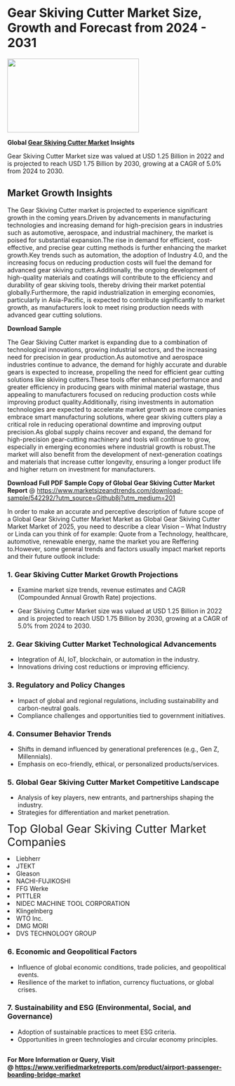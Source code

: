 <H1>Gear Skiving Cutter Market Size, Growth and Forecast from 2024 - 2031</H1><img class="aligncenter size-medium wp-image-584254" src="https://thirdeyenews.in/wp-content/uploads/2024/09/Global-Market-Research-300x168.jpeg" alt="" width="300" height="168" /><p><strong>Global&nbsp;<a href="https://www.marketsizeandtrends.com/download-sample/542292/?utm_source=Github8j?utm_medium=201">Gear Skiving Cutter Market</a> Insights</strong></p><p>Gear Skiving Cutter Market size was valued at USD 1.25 Billion in 2022 and is projected to reach USD 1.75 Billion by 2030, growing at a CAGR of 5.0% from 2024 to 2030.</p><p><h2>Market Growth Insights</h2> <p>The Gear Skiving Cutter market is projected to experience significant growth in the coming years.Driven by advancements in manufacturing technologies and increasing demand for high-precision gears in industries such as automotive, aerospace, and industrial machinery, the market is poised for substantial expansion.The rise in demand for efficient, cost-effective, and precise gear cutting methods is further enhancing the market growth.Key trends such as automation, the adoption of Industry 4.0, and the increasing focus on reducing production costs will fuel the demand for advanced gear skiving cutters.Additionally, the ongoing development of high-quality materials and coatings will contribute to the efficiency and durability of gear skiving tools, thereby driving their market potential globally.Furthermore, the rapid industrialization in emerging economies, particularly in Asia-Pacific, is expected to contribute significantly to market growth, as manufacturers look to meet rising production needs with advanced gear cutting solutions.</p> <p><strong>Download Sample</strong></p> <p>The Gear Skiving Cutter market is expanding due to a combination of technological innovations, growing industrial sectors, and the increasing need for precision in gear production.As automotive and aerospace industries continue to advance, the demand for highly accurate and durable gears is expected to increase, propelling the need for efficient gear cutting solutions like skiving cutters.These tools offer enhanced performance and greater efficiency in producing gears with minimal material wastage, thus appealing to manufacturers focused on reducing production costs while improving product quality.Additionally, rising investments in automation technologies are expected to accelerate market growth as more companies embrace smart manufacturing solutions, where gear skiving cutters play a critical role in reducing operational downtime and improving output precision.As global supply chains recover and expand, the demand for high-precision gear-cutting machinery and tools will continue to grow, especially in emerging economies where industrial growth is robust.The market will also benefit from the development of next-generation coatings and materials that increase cutter longevity, ensuring a longer product life and higher return on investment for manufacturers.</p> <p><span class=""><strong>Download Full PDF Sample Copy of Global Gear Skiving Cutter Market Report</strong> @ <a href="https://www.marketsizeandtrends.com/download-sample/542292/?utm_source=Github8j?utm_medium=201" target="_blank">https://www.marketsizeandtrends.com/download-sample/542292/?utm_source=Github8j?utm_medium=201</a></span></p><p>In order to make an accurate and perceptive description of future scope of a Global&nbsp;Gear Skiving Cutter Market Market as Global&nbsp;Gear Skiving Cutter Market Market of 2025, you need to describe a clear Vision &ndash; What Industry or Linda can you think of for example: Quote from a Technology, healthcare, automotive, renewable energy, name the market you are Reffering to.However, some general trends and factors usually impact market reports and their future outlook include:</p><h3>1.&nbsp;<strong>Gear Skiving Cutter Market Growth Projections</strong></h3><ul><li>Examine market size trends, revenue estimates and CAGR (Compounded Annual Growth Rate) projections.</li><li><p>Gear Skiving Cutter Market size was valued at USD 1.25 Billion in 2022 and is projected to reach USD 1.75 Billion by 2030, growing at a CAGR of 5.0% from 2024 to 2030.</p></li></ul><h3>2.&nbsp;<strong>Gear Skiving Cutter Market Technological Advancements</strong></h3><ul><li>Integration of AI, IoT, blockchain, or automation in the industry.</li><li>Innovations driving cost reductions or improving efficiency.</li></ul><h3>3.&nbsp;<strong>Regulatory and Policy Changes</strong></h3><ul><li>Impact of global and regional regulations, including sustainability and carbon-neutral goals.</li><li>Compliance challenges and opportunities tied to government initiatives.</li></ul><h3>4.&nbsp;<strong>Consumer Behavior Trends</strong></h3><ul><li>Shifts in demand influenced by generational preferences (e.g., Gen Z, Millennials).</li><li>Emphasis on eco-friendly, ethical, or personalized products/services.</li></ul><h3>5.&nbsp;<strong>Global Gear Skiving Cutter Market Competitive Landscape</strong></h3><ul><li>Analysis of key players, new entrants, and partnerships shaping the industry.</li><li>Strategies for differentiation and market penetration.</li></ul><p data-pm-slice="1 1 []"><span style="color: inherit; font-family: inherit; font-size: 25px;">Top Global Gear Skiving Cutter Market Companies</span></p><div class="" data-test-id=""><p><li>Liebherr</li><li> JTEKT</li><li> Gleason</li><li> NACHI-FUJIKOSHI</li><li> FFG Werke</li><li> PITTLER</li><li> NIDEC MACHINE TOOL CORPORATION</li><li> Klingelnberg</li><li> WTO Inc.</li><li> DMG MORI</li><li> DVS TECHNOLOGY GROUP</li></p></div><h3>6.&nbsp;<strong>Economic and Geopolitical Factors</strong></h3><ul><li>Influence of global economic conditions, trade policies, and geopolitical events.</li><li>Resilience of the market to inflation, currency fluctuations, or global crises.</li></ul><h3>7.&nbsp;<strong>Sustainability and ESG (Environmental, Social, and Governance)</strong></h3><ul><li>Adoption of sustainable practices to meet ESG criteria.</li><li>Opportunities in green technologies and circular economy principles.</li></ul><h2><strong style="font-size: 14px;">For More Information or Query, Visit @&nbsp;</strong><a style="background-color: #ffffff; font-size: 14px;" href="https://www.marketsizeandtrends.com/report/gear-skiving-cutter-market/" target="_blank">https://www.verifiedmarketreports.com/product/airport-passenger-boarding-bridge-market</a></h2>